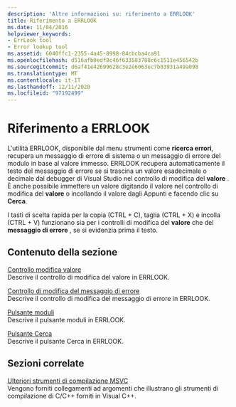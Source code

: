 ```yaml
---
description: 'Altre informazioni su: riferimento a ERRLOOK'
title: Riferimento a ERRLOOK
ms.date: 11/04/2016
helpviewer_keywords:
- ErrLook tool
- Error lookup tool
ms.assetid: 6040ffc1-2355-4a45-8998-84cbcba4ca91
ms.openlocfilehash: d516afb0edf8c46f633583788c6c1511e456542b
ms.sourcegitcommit: d6af41e42699628c3e2e6063ec7b03931a49a098
ms.translationtype: MT
ms.contentlocale: it-IT
ms.lasthandoff: 12/11/2020
ms.locfileid: "97192499"
---
```

# <a name="errlook-reference"></a>Riferimento a ERRLOOK

L'utilità ERRLOOK, disponibile dal menu strumenti come **ricerca errori**, recupera un messaggio di errore di sistema o un messaggio di errore del modulo in base al valore immesso. ERRLOOK recupera automaticamente il testo del messaggio di errore se si trascina un valore esadecimale o decimale dal debugger di Visual Studio nel controllo di modifica del **valore** . È anche possibile immettere un valore digitando il valore nel controllo di modifica del **valore** o incollando il valore dagli Appunti e facendo clic su **Cerca**.

I tasti di scelta rapida per la copia (CTRL + C), taglia (CTRL + X) e incolla (CTRL + V) funzionano sia per i controlli di modifica del **valore** che del **messaggio di errore** , se si evidenzia prima il testo.

## <a name="in-this-section"></a>Contenuto della sezione

[Controllo modifica valore](value-edit-control.md)<br/>
Descrive il controllo di modifica del valore in ERRLOOK.

[Controllo di modifica del messaggio di errore](error-message-edit-control.md)<br/>
Descrive il controllo di modifica del messaggio di errore in ERRLOOK.

[Pulsante moduli](modules-button.md)<br/>
Descrive il pulsante moduli in ERRLOOK.

[Pulsante Cerca](look-up-button.md)<br/>
Descrive il pulsante Cerca in ERRLOOK.

## <a name="related-sections"></a>Sezioni correlate

[Ulteriori strumenti di compilazione MSVC](c-cpp-build-tools.md)<br/>
Vengono forniti collegamenti ad argomenti che illustrano gli strumenti di compilazione di C/C++ forniti in Visual C++.
